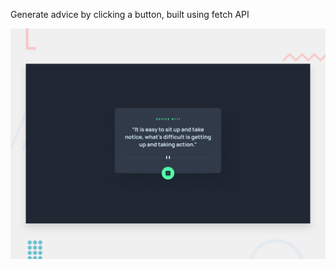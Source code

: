 Generate advice by clicking a button, built using fetch API

![Design preview for the Advice generator app coding challenge](./design/desktop-preview.jpg)

